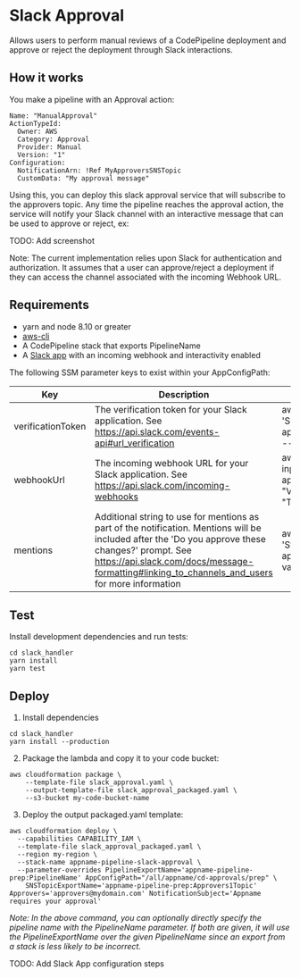 # Slack Approval
Allows users to perform manual reviews of a CodePipeline deployment and approve or reject the deployment through Slack interactions.

## How it works
You make a pipeline with an Approval action:
```
Name: "ManualApproval"
ActionTypeId:
  Owner: AWS
  Category: Approval
  Provider: Manual
  Version: "1"
Configuration:
  NotificationArn: !Ref MyApproversSNSTopic
  CustomData: "My approval message"
```
Using this, you can deploy this slack approval service that will subscribe to the approvers topic. Any time the pipeline reaches the approval action, the service will notify your Slack channel with an interactive message that can be used to approve or reject, ex:

TODO: Add screenshot

Note: The current implementation relies upon Slack for authentication and authorization. It assumes that a user can approve/reject a deployment if they can access the channel associated with the incoming Webhook URL.

## Requirements
- yarn and node 8.10 or greater
- [aws-cli](https://docs.aws.amazon.com/cli/latest/userguide/cli-chap-install.html)
- A CodePipeline stack that exports PipelineName
- A [Slack app](https://api.slack.com/slack-apps) with an incoming webhook and interactivity enabled

The following SSM parameter keys to exist within your AppConfigPath:

| Key | Description | Example Create |
|----|-----------|------ |
|verificationToken|The verification token for your Slack application. See https://api.slack.com/events-api#url_verification|aws ssm put-parameter --type 'SecureString' --name '/all/cd-approvals/slack/verificationToken' --value 'myVerificationToken'|
|webhookUrl|The incoming webhook URL for your Slack application. See https://api.slack.com/incoming-webhooks|aws ssm put-parameter --cli-input-json '{ "Name": "/all/cd-approvals/slack/webhookUrl", "Value": "https://myWebhookUrl", "Type": "SecureString" }'|
|mentions|Additional string to use for mentions as part of the notification. Mentions will be included after the 'Do you approve these changes?' prompt. See https://api.slack.com/docs/message-formatting#linking_to_channels_and_users for more information|aws ssm put-parameter --type 'String' --name '/all/cd-approvals/slack/mentions' --value '<@U024BE7LH>'|


## Test
Install development dependencies and run tests:
```console
cd slack_handler
yarn install
yarn test
```

## Deploy
1. Install dependencies
```console
cd slack_handler
yarn install --production
```
2. Package the lambda and copy it to your code bucket:
```console
aws cloudformation package \
    --template-file slack_approval.yaml \
    --output-template-file slack_approval_packaged.yaml \
    --s3-bucket my-code-bucket-name
```
3. Deploy the output packaged.yaml template:
```console
aws cloudformation deploy \
  --capabilities CAPABILITY_IAM \
  --template-file slack_approval_packaged.yaml \
  --region my-region \
  --stack-name appname-pipeline-slack-approval \
  --parameter-overrides PipelineExportName='appname-pipeline-prep:PipelineName' AppConfigPath="/all/appname/cd-approvals/prep" \
    SNSTopicExportName='appname-pipeline-prep:Approvers1Topic' Approvers='approvers@mydomain.com' NotificationSubject='Appname requires your approval'
```
*Note: In the above command, you can optionally directly specify the pipeline name with the PipelineName parameter. If both are given, it will use the PipelineExportName over the given PipelineName since an export from a stack is less likely to be incorrect.*

TODO: Add Slack App configuration steps
